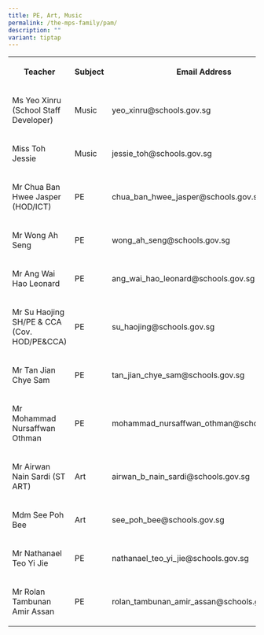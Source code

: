 ```yaml
---
title: PE, Art, Music
permalink: /the-mps-family/pam/
description: ""
variant: tiptap
---
```

<table><tbody><tr><th rowspan="1" colspan="1"><p>Teacher</p></th><th rowspan="1" colspan="1"><p>Subject</p></th><th rowspan="1" colspan="1"><p>Email Address</p></th></tr><tr><td rowspan="1" colspan="1"><p>Ms Yeo Xinru (School Staff Developer)</p></td><td rowspan="1" colspan="1"><p>Music</p></td><td rowspan="1" colspan="1"><p>yeo_xinru@schools.gov.sg</p></td></tr><tr><td rowspan="1" colspan="1"><p>Miss Toh Jessie</p></td><td rowspan="1" colspan="1"><p>Music</p></td><td rowspan="1" colspan="1"><p>jessie_toh@schools.gov.sg</p></td></tr><tr><td rowspan="1" colspan="1"><p>Mr Chua Ban Hwee Jasper (HOD/ICT)</p></td><td rowspan="1" colspan="1"><p>PE</p></td><td rowspan="1" colspan="1"><p>chua_ban_hwee_jasper@schools.gov.sg</p></td></tr><tr><td rowspan="1" colspan="1"><p>Mr Wong Ah Seng</p></td><td rowspan="1" colspan="1"><p>PE</p></td><td rowspan="1" colspan="1"><p>wong_ah_seng@schools.gov.sg</p></td></tr><tr><td rowspan="1" colspan="1"><p>Mr Ang Wai Hao Leonard</p></td><td rowspan="1" colspan="1"><p>PE</p></td><td rowspan="1" colspan="1"><p>ang_wai_hao_leonard@schools.gov.sg</p></td></tr><tr><td rowspan="1" colspan="1"><p>Mr Su Haojing SH/PE &amp; CCA (Cov. HOD/PE&amp;CCA)</p></td><td rowspan="1" colspan="1"><p>PE</p></td><td rowspan="1" colspan="1"><p>su_haojing@schools.gov.sg</p></td></tr><tr><td rowspan="1" colspan="1"><p>Mr Tan Jian Chye Sam</p></td><td rowspan="1" colspan="1"><p>PE</p></td><td rowspan="1" colspan="1"><p>tan_jian_chye_sam@schools.gov.sg</p></td></tr><tr><td rowspan="1" colspan="1"><p>Mr Mohammad Nursaffwan Othman</p></td><td rowspan="1" colspan="1"><p>PE</p></td><td rowspan="1" colspan="1"><p>mohammad_nursaffwan_othman@schools.gov.sg</p></td></tr><tr><td rowspan="1" colspan="1"><p>Mr Airwan Nain Sardi (ST ART)</p></td><td rowspan="1" colspan="1"><p>Art</p></td><td rowspan="1" colspan="1"><p>airwan_b_nain_sardi@schools.gov.sg</p></td></tr><tr><td rowspan="1" colspan="1"><p>Mdm See Poh Bee</p></td><td rowspan="1" colspan="1"><p>Art</p></td><td rowspan="1" colspan="1"><p>see_poh_bee@schools.gov.sg</p></td></tr><tr><td rowspan="1" colspan="1"><p>Mr Nathanael Teo Yi Jie</p></td><td rowspan="1" colspan="1"><p>PE</p></td><td rowspan="1" colspan="1"><p>nathanael_teo_yi_jie@schools.gov.sg</p></td></tr><tr><td rowspan="1" colspan="1"><p>Mr Rolan Tambunan Amir Assan</p></td><td rowspan="1" colspan="1"><p>PE</p></td><td rowspan="1" colspan="1"><p>rolan_tambunan_amir_assan@schools.gov.sg</p></td></tr></tbody></table><p></p>